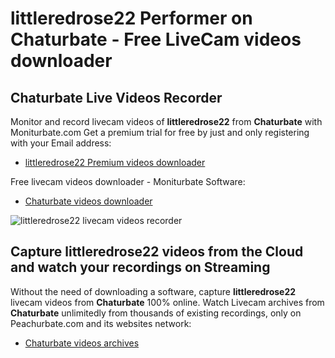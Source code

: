 # littleredrose22 Performer on Chaturbate - Free LiveCam videos downloader

## Chaturbate Live Videos Recorder

Monitor and record livecam videos of **littleredrose22** from **Chaturbate** with Moniturbate.com
Get a premium trial for free by just and only registering with your Email address:
* [littleredrose22 Premium videos downloader](https://moniturbate.com/request-demo-licence-key.html)

Free livecam videos downloader - Moniturbate Software:
* [Chaturbate videos downloader](https://moniturbate.com/moniturbate-download-software.html)

![littleredrose22 livecam videos recorder](https://peachurnet.com/templates/moniturbate-software.png)


## Capture littleredrose22 videos from the Cloud and watch your recordings on Streaming

Without the need of downloading a software, capture **littleredrose22** livecam videos from **Chaturbate** 100% online.
Watch Livecam archives from **Chaturbate** unlimitedly from thousands of existing recordings, only on Peachurbate.com and its websites network:
* [Chaturbate videos archives](https://peachurnet.com/)